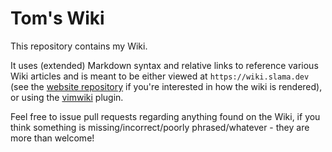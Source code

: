 # Tom's Wiki
This repository contains my Wiki.

It uses (extended) Markdown syntax and relative links to reference various Wiki articles and is meant to be either viewed at `https://wiki.slama.dev` (see the [website repository](https://github.com/xiaoxiae/slama.dev) if you're interested in how the wiki is rendered), or using the [vimwiki](https://github.com/vimwiki/vimwiki) plugin.

Feel free to issue pull requests regarding anything found on the Wiki, if you think something is missing/incorrect/poorly phrased/whatever - they are more than welcome!

